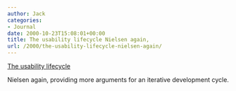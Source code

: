 ```yaml
---
author: Jack
categories:
- Journal
date: 2000-10-23T15:08:01+00:00
title: The usability lifecycle Nielsen again,
url: /2000/the-usability-lifecycle-nielsen-again/
---
```


[The usability lifecycle][1]

Nielsen again, providing more arguments for an iterative development cycle.

 [1]: http://web.archive.org/web/20091208131137/http://www.developer.ibm.com:80/library/articles/nielsen3.html